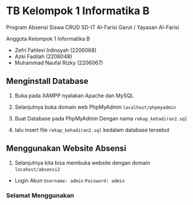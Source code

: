 # TB Kelompok 1 Informatika B
Program Absensi Siswa CRUD SD-IT Al-Farisi Garut / Yayasan Al-Farisi

Anggota Kelompok 1 Informatika B
- Zefri Fahlevi Irdinsyah (2206068)
- Azki Fadilah (2206048)
- Muhammad Naufal Rizky (2206067)

## Menginstall Database
1. Buka pada XAMPP nyalakan Apache dan MySQL

2. Selanjutnya buka domain web PhpMyAdmin
```localhost/phpmyadmin```

3. Buat Database pada PhpMyAdmin
Dengan nama ```rekap_kehadiran2.sql```
4. lalu insert file ```rekap_kehadiran2.sql``` kedalam database tersebut

## Menggunakan Website Absensi
1. Selanjutnya kita bisa membuka website dengan domain
```locahost/absensi2```

- Login Akun
```Username: admin```
```Password: admin```

### Selamat Menggunakan